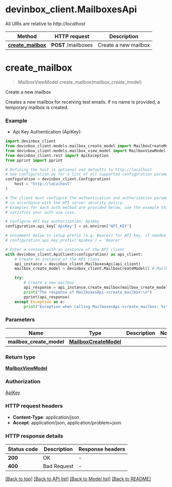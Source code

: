 # devinbox_client.MailboxesApi

All URIs are relative to *http://localhost*

Method | HTTP request | Description
------------- | ------------- | -------------
[**create_mailbox**](MailboxesApi.md#create_mailbox) | **POST** /mailboxes | Create a new mailbox


# **create_mailbox**
> MailboxViewModel create_mailbox(mailbox_create_model)

Create a new mailbox

Creates a new mailbox for receiving test emails. If no name is provided, a temporary mailbox is created.

### Example

* Api Key Authentication (ApiKey):

```python
import devinbox_client
from devinbox_client.models.mailbox_create_model import MailboxCreateModel
from devinbox_client.models.mailbox_view_model import MailboxViewModel
from devinbox_client.rest import ApiException
from pprint import pprint

# Defining the host is optional and defaults to http://localhost
# See configuration.py for a list of all supported configuration parameters.
configuration = devinbox_client.Configuration(
    host = "http://localhost"
)

# The client must configure the authentication and authorization parameters
# in accordance with the API server security policy.
# Examples for each auth method are provided below, use the example that
# satisfies your auth use case.

# Configure API key authorization: ApiKey
configuration.api_key['ApiKey'] = os.environ["API_KEY"]

# Uncomment below to setup prefix (e.g. Bearer) for API key, if needed
# configuration.api_key_prefix['ApiKey'] = 'Bearer'

# Enter a context with an instance of the API client
with devinbox_client.ApiClient(configuration) as api_client:
    # Create an instance of the API class
    api_instance = devinbox_client.MailboxesApi(api_client)
    mailbox_create_model = devinbox_client.MailboxCreateModel() # MailboxCreateModel | 

    try:
        # Create a new mailbox
        api_response = api_instance.create_mailbox(mailbox_create_model)
        print("The response of MailboxesApi->create_mailbox:\n")
        pprint(api_response)
    except Exception as e:
        print("Exception when calling MailboxesApi->create_mailbox: %s\n" % e)
```



### Parameters


Name | Type | Description  | Notes
------------- | ------------- | ------------- | -------------
 **mailbox_create_model** | [**MailboxCreateModel**](MailboxCreateModel.md)|  | 

### Return type

[**MailboxViewModel**](MailboxViewModel.md)

### Authorization

[ApiKey](../README.md#ApiKey)

### HTTP request headers

 - **Content-Type**: application/json
 - **Accept**: application/json, application/problem+json

### HTTP response details

| Status code | Description | Response headers |
|-------------|-------------|------------------|
**200** | OK |  -  |
**400** | Bad Request |  -  |

[[Back to top]](#) [[Back to API list]](../README.md#documentation-for-api-endpoints) [[Back to Model list]](../README.md#documentation-for-models) [[Back to README]](../README.md)

